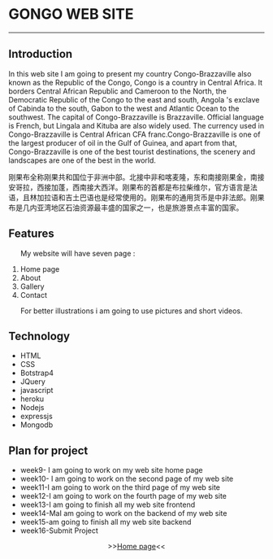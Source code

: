 <!DOCTYPE html>
<html>
<head>
	<title>ReadMe</title>
</head>
<body>
	<h1>GONGO WEB SITE</h1>
	<hr>
	<h2>Introduction</h2> 
    <p> In this web site I am going to present my country  Congo-Brazzaville also known as the Republic of the Congo, Congo is a country in Central Africa. It borders Central African Republic and Cameroon to the North, the Democratic Republic of the Congo to the east and south, Angola 's exclave of Cabinda to the south, Gabon to the west and Atlantic Ocean to the southwest. The capital of Congo-Brazzaville is Brazzaville. Official language is French, but Lingala and Kituba are also widely used. The currency used in Congo-Brazzaville is Central African CFA franc.Congo-Brazzaville is one of the largest producer of oil in the Gulf of Guinea, and apart from that, Congo-Brazzaville is one of the best tourist destinations, the scenery and landscapes are one of the best in the world.</p>
		<p>刚果布全称刚果共和国位于非洲中部。北接中非和喀麦隆，东和南接刚果金，南接安哥拉，西接加蓬，西南接大西洋。刚果布的首都是布拉柴维尔，官方语言是法语，且林加拉语和吉土巴语也是经常使用的。刚果布的通用货币是中非法郎。刚果布是几内亚湾地区石油资源最丰盛的国家之一，也是旅游景点丰富的国家。
      </p>
	<h2>Features</h2>
	<ol>
		<p>My website will have seven page : 
</p>
		<li>Home page
</li>
		<li>About
</li>
		<li>Gallery
</li>
		<li>Contact
</li>
		
<p>For better illustrations i am going to use pictures and short videos.
</p>
	</ol>
	<h2>Technology</h2>
	<ul>
		<li>HTML</li>
		<li>CSS</li>
		<li>Botstrap4</li>
		<li>JQuery</li>
		<li>javascript</li>
	        <li>heroku</li>
	        <li>Nodejs</li>
	        <li>expressjs</li>
	        <li>Mongodb</li>
	</ul>
	<h2>Plan for project</h2>
	<ul>
		<li>week9- I am going to  work on my web site home page</li>
		<li>week10- I am going to work on the second page of my web site</li>
		<li>week11-I am going to  work on the third page of my web site</li>
		<li>week12-I am going to  work on the fourth page of my web site</li>
		<li>week13-I am going to  finish all my web site frontend</li>
		<li>week14-MaI am going to work on the backend of my web site </li>
		<li>week15-am going to finish all my web site backend</li>
		<li>week16-Submit Project</li>
	</ul>
	<p align="center">
>><a href="https://2017070138-congo-web-2.glitch.me ">Home page</a><<<br>
<br>
</body>
</html>
